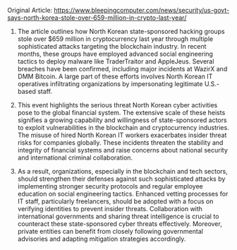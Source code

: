 Original Article: https://www.bleepingcomputer.com/news/security/us-govt-says-north-korea-stole-over-659-million-in-crypto-last-year/

1) The article outlines how North Korean state-sponsored hacking groups stole over $659 million in cryptocurrency last year through multiple sophisticated attacks targeting the blockchain industry. In recent months, these groups have employed advanced social engineering tactics to deploy malware like TraderTraitor and AppleJeus. Several breaches have been confirmed, including major incidents at WazirX and DMM Bitcoin. A large part of these efforts involves North Korean IT operatives infiltrating organizations by impersonating legitimate U.S.-based staff.

2) This event highlights the serious threat North Korean cyber activities pose to the global financial system. The extensive scale of these heists signifies a growing capability and willingness of state-sponsored actors to exploit vulnerabilities in the blockchain and cryptocurrency industries. The misuse of hired North Korean IT workers exacerbates insider threat risks for companies globally. These incidents threaten the stability and integrity of financial systems and raise concerns about national security and international criminal collaboration.

3) As a result, organizations, especially in the blockchain and tech sectors, should strengthen their defenses against such sophisticated attacks by implementing stronger security protocols and regular employee education on social engineering tactics. Enhanced vetting processes for IT staff, particularly freelancers, should be adopted with a focus on verifying identities to prevent insider threats. Collaboration with international governments and sharing threat intelligence is crucial to counteract these state-sponsored cyber threats effectively. Moreover, private entities can benefit from closely following governmental advisories and adapting mitigation strategies accordingly.